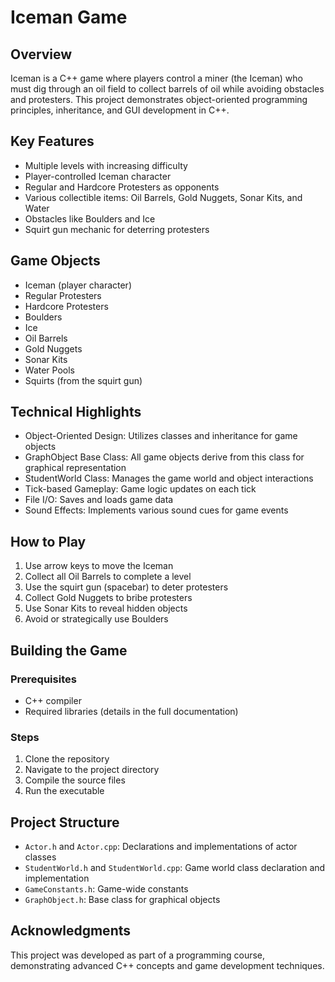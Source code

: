 # Iceman Game

## Overview

Iceman is a C++ game where players control a miner (the Iceman) who must dig through an oil field to collect barrels of oil while avoiding obstacles and protesters. This project demonstrates object-oriented programming principles, inheritance, and GUI development in C++.

## Key Features

- Multiple levels with increasing difficulty
- Player-controlled Iceman character
- Regular and Hardcore Protesters as opponents
- Various collectible items: Oil Barrels, Gold Nuggets, Sonar Kits, and Water
- Obstacles like Boulders and Ice
- Squirt gun mechanic for deterring protesters

## Game Objects

- Iceman (player character)
- Regular Protesters
- Hardcore Protesters
- Boulders
- Ice
- Oil Barrels
- Gold Nuggets
- Sonar Kits
- Water Pools
- Squirts (from the squirt gun)

## Technical Highlights

- Object-Oriented Design: Utilizes classes and inheritance for game objects
- GraphObject Base Class: All game objects derive from this class for graphical representation
- StudentWorld Class: Manages the game world and object interactions
- Tick-based Gameplay: Game logic updates on each tick
- File I/O: Saves and loads game data
- Sound Effects: Implements various sound cues for game events

## How to Play

1. Use arrow keys to move the Iceman
2. Collect all Oil Barrels to complete a level
3. Use the squirt gun (spacebar) to deter protesters
4. Collect Gold Nuggets to bribe protesters
5. Use Sonar Kits to reveal hidden objects
6. Avoid or strategically use Boulders

## Building the Game

### Prerequisites
- C++ compiler
- Required libraries (details in the full documentation)

### Steps
1. Clone the repository
2. Navigate to the project directory
3. Compile the source files
4. Run the executable

## Project Structure

- `Actor.h` and `Actor.cpp`: Declarations and implementations of actor classes
- `StudentWorld.h` and `StudentWorld.cpp`: Game world class declaration and implementation
- `GameConstants.h`: Game-wide constants
- `GraphObject.h`: Base class for graphical objects

## Acknowledgments

This project was developed as part of a programming course, demonstrating advanced C++ concepts and game development techniques.
